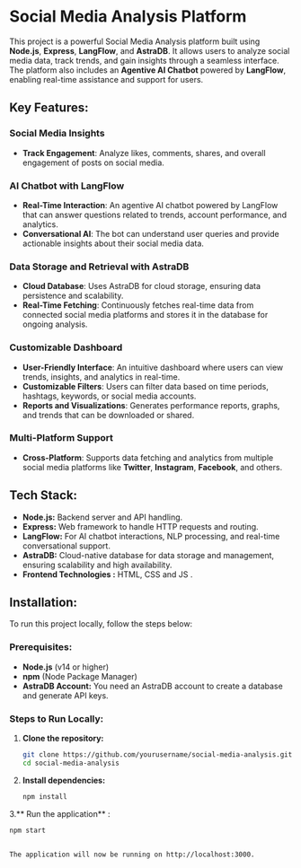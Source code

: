 # Social Media Analysis Platform

This project is a powerful Social Media Analysis platform built using **Node.js**, **Express**, **LangFlow**, and **AstraDB**. It allows users to analyze social media data, track trends, and gain insights through a seamless interface. The platform also includes an **Agentive AI Chatbot** powered by **LangFlow**, enabling real-time assistance and support for users.

## Key Features:
### Social Media Insights
- **Track Engagement**: Analyze likes, comments, shares, and overall engagement of posts on social media.

### AI Chatbot with LangFlow
- **Real-Time Interaction**: An agentive AI chatbot powered by LangFlow that can answer questions related to trends, account performance, and analytics.
- **Conversational AI**: The bot can understand user queries and provide actionable insights about their social media data.

### Data Storage and Retrieval with AstraDB
- **Cloud Database**: Uses AstraDB for cloud storage, ensuring data persistence and scalability.
- **Real-Time Fetching**: Continuously fetches real-time data from connected social media platforms and stores it in the database for ongoing analysis.

### Customizable Dashboard
- **User-Friendly Interface**: An intuitive dashboard where users can view trends, insights, and analytics in real-time.
- **Customizable Filters**: Users can filter data based on time periods, hashtags, keywords, or social media accounts.
- **Reports and Visualizations**: Generates performance reports, graphs, and trends that can be downloaded or shared.

### Multi-Platform Support
- **Cross-Platform**: Supports data fetching and analytics from multiple social media platforms like **Twitter**, **Instagram**, **Facebook**, and others.
  
## Tech Stack:
- **Node.js:** Backend server and API handling.
- **Express:** Web framework to handle HTTP requests and routing.
- **LangFlow:** For AI chatbot interactions, NLP processing, and real-time conversational support.
- **AstraDB:** Cloud-native database for data storage and management, ensuring scalability and high availability.
- **Frontend Technologies :** HTML, CSS and JS .

## Installation:
To run this project locally, follow the steps below:

### Prerequisites:
- **Node.js** (v14 or higher)
- **npm** (Node Package Manager)
- **AstraDB Account:** You need an AstraDB account to create a database and generate API keys.

### Steps to Run Locally:

1. **Clone the repository:**
   ```bash
   git clone https://github.com/yourusername/social-media-analysis.git
   cd social-media-analysis
   
2. **Install dependencies:**
   ```bash
   npm install

3.** Run the application** :
  ```bash
  npm start


The application will now be running on http://localhost:3000.


